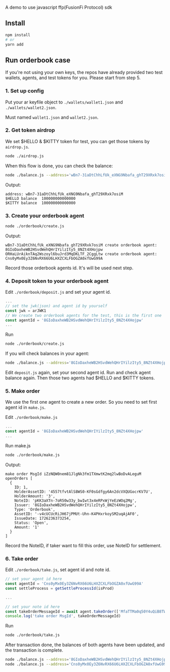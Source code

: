A demo to use javascript ffp(FusionFi Protocol) sdk

## Install

```bash
npm install
# or
yarn add
```

## Run orderbook case

If you're not using your own keys, the repos have already provided two test wallets, agents, and test tokens for you. Please start from step 5.

### 1. Set up config

Put your ar keyfile object to `./wallets/wallet1.json` and `./wallets/wallet2.json`.

Must named `wallet1.json` and `wallet2.json`.

### 2. Get token airdrop

We set $HELLO & $KITTY token for test, you can get those tokens by `airdrop.js`.

```bash
node ./airdrop.js
```

When this flow is done, you can check the balance:

```bash
node ./balance.js --address='wBn7-31aDtChhLfUk_eXNG9Nbafa_ghT29XRxk7osiM'
```

Output:

```
address: wBn7-31aDtChhLfUk_eXNG9Nbafa_ghT29XRxk7osiM
$HELLO balance  100000000000000
$KITTY balance  100000000000000
```

### 3. Create your orderbook agent

```bash
node ./orderbook/create.js
```

Output:

```
wBn7-31aDtChhLfUk_eXNG9Nbafa_ghT29XRxk7osiM create orderbook agent: 8GIoDaxheWB2HSvdWehQHrIYilzIty5_8NZt4XHojpw
ORHaLUrAiknTAq2Wszoyl6buJrd3MqDKLTF_2CggLtw create orderbook agent: Cns0yMx0Ey3Z6NvRX66U6LHXZCXLFbOGZA0xfUwG99A
```

Record those orderbook agents id. It's will be used next step.

### 4. Deposit token to your orderbook agent

Edit `./orderbook/deposit.js` and set your agent id.

```javascript
...
// set the jwk(json) and agent id by yourself
const jwk = arJWK1
// We create two orderbook agents for the test, this is the first one 
const agentId = '8GIoDaxheWB2HSvdWehQHrIYilzIty5_8NZt4XHojpw'
...
```

Run

```bash
node ./orderbook/create.js
```

If you will check balances in your agent:

```bash
node ./balance.js --address='8GIoDaxheWB2HSvdWehQHrIYilzIty5_8NZt4XHojpw'
```

Edit `deposit.js` again, set your second agent id. Run and check agent balance again. Then those two agents had $HELLO and $KITTY tokens.

### 5. Make order

We use the first one agent to create a new order. So you need to set first agent id in `make.js`.

Edit `./orderbook/make.js`

```javascript
...
const agentId = '8GIoDaxheWB2HSvdWehQHrIYilzIty5_8NZt4XHojpw'
...
```

Run make.js

```bash
node ./orderbook/make.js
```

Output:

```
make order MsgId iZzNQW0nem81JlgNk3fm1TXmwtK2mq2lwBoDvALeguM
openOrders [
  {
    ID: 1,
    HolderAssetID: '4557tfvtAlS8WS0-KF0sGdfgy6An2dcVXQUGocrKV7U',
    HolderAmount: '3',
    NoteID: 'pKK3aXTn-7oR50w33y_bwIwt3x4eRPxWjYeEzWOq2Mg',
    Issuer: '8GIoDaxheWB2HSvdWehQHrIYilzIty5_8NZt4XHojpw',
    Type: 'Orderbook',
    AssetID: '-v4cUCUcRiJH67jPMUt-Uhn-K4PHxrkoySM2uqAjAF0',
    IssueDate: 1726236373254,
    Status: 'Open',
    Amount: '1'
  }
]
```

Record the NoteID, if taker want to fill this order, use NoteID for settlement.

### 6. Take order

Edit `./orderbook/take.js`, set agent id and note id.

```javascript
// set your agent id here
const agentId = 'Cns0yMx0Ey3Z6NvRX66U6LHXZCXLFbOGZA0xfUwG99A'
const settleProcess = getSettleProcessId(isProd)

...

// set your note id here
const takeOrderMessageId = await agent.takeOrder(['MfaTTMa0q50Y4uQiB8TWndpvqM2zOfBarNMMHHTZehI'])
console.log('take order MsgId', takeOrderMessageId)
```

Run

```bash
node ./orderbook/take.js
```

After transaction done, the balances of both agents have been updated, and the transaction is complete.

```bash
node ./balance.js --address='8GIoDaxheWB2HSvdWehQHrIYilzIty5_8NZt4XHojpw'
node ./balance.js --address='Cns0yMx0Ey3Z6NvRX66U6LHXZCXLFbOGZA0xfUwG99A'
```